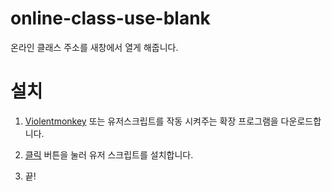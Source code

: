 # online-class-use-blank

온라인 클래스 주소를 새창에서 열게 해줍니다.

# 설치

1. [Violentmonkey](https://violentmonkey.github.io/get-it/) 또는 유저스크립트를 작동 시켜주는 확장 프로그램을 다운로드합니다.

2. [클릭](https://raw.githubusercontent.com/green1052/online-class-use-blank/main/online-class-use-blank.user.js) 버튼을 눌러 유저 스크립트를 설치합니다.

3. 끝!
